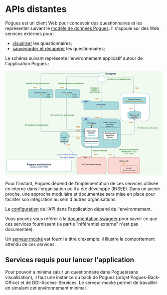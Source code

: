 # APIs distantes

Pogues est un client Web pour concevoir des questionnaires et les représenter suivant le [modèle de données Pogues](./schema.md). Il s'appuie sur des Web services externes pour:

- [visualiser](./visualization.md) les questionnaires;
- [sauvegarder et récupérer](./persistence.md) les questionnaires;

Le schéma suivant représente l'environnement applicatif autour de l'application Pogues :

![Architecture Pogues](../../../img/pogues-archi-github.jpg 'Architecture Pogues')

Pour l'instant, Pogues dépend de l'implémentation de ces services utilisée en interne dans l'organisation où il a été développé (INSEE). Dans un avenir proche, une approche modulaire et documentée sera mise en place pour faciliter son intégration au sein d'autres organisations.

La [configuration](./configuration.md) de l'API dans l'application dépend de l'environnement.

Vous pouvez vous référer à la [documentation swagger](./swagger.md) pour savoir ce que ces services fournissent (la partie "référentiel externe" n'est pas documentée).

Un [serveur mocké](./fake-server.md) est fourni à titre d'exemple: il illustre le comportement attendu de ces services.

## Services requis pour lancer l'application

Pour pouvoir a minima saisir un questionnaire dans Pogues(sans visualisation), il faut une instance du back de Pogues (projet Pogues-Back-Office) et de DDI-Access-Services. Le serveur mocké permet de travailler en simulant cet environnement minimal.
